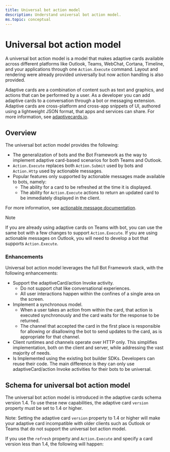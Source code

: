 ```yaml
---
title: Universal bot action model
description: Understand universal bot action model.
ms.topic: conceptual
---
```


# Universal bot action model

A universal bot action model is a model that makes adaptive cards available across different platforms like Outlook, Teams, WebChat, Cortana, Timeline, and your applications through one `Action.Execute` command. Layout and rendering were already provided universally but now action handling is also provided.

Adaptive cards are a combination of content such as text and graphics, and actions that can be performed by a user. As a developer you can add adaptive cards to a conversation through a bot or messaging extension. Adaptive cards are cross-platform and cross-app snippets of UI, authored using a lightweight JSON format, that apps and services can share. For more information, see [adaptivecards.io](http://adaptivecards.io/).

## Overview

The universal bot action model provides the following:
* The generalization of bots and the Bot Framework as the way to implement adaptive card-based scenarios for both Teams and Outlook.
* `Action.Execute` replaces both `Action.Submit` used by bots and `Action.Http` used by actionable messages.
* Popular features only supported by actionable messages made available to bots, namely:
    * The ability for a card to be refreshed at the time it is displayed.
    * The ability for `Action.Execute` actions to return an updated card to be immediately displayed in the client.

For more information, see [actionable message documentation](https://docs.microsoft.com/en-us/outlook/actionable-messages/send-via-email).

>[!NOTE]
> If you are already using adaptive cards on Teams with bot, you can use the same bot with a few changes to support `Action.Execute`. If you are using actionable messages on Outlook, you will need to develop a bot that supports `Action.Execute`.

### Enhancements

Universal bot action model leverages the full Bot Framework stack, with the following enhancements:
* Support the adaptiveCard/action Invoke activity.
    * Do not support chat like conversational experiences.
    * All user interactions happen within the confines of a single area on the screen.
* Implement a synchronous model.
    * When a user takes an action from within the card, that action is executed synchronously and the card waits for the response to be returned.
    * The channel that accepted the card in the first place is responsible for allowing or disallowing the bot to send updates to the card, as is appropriate for that channel.
* Client runtimes and channels operate over HTTP only. This simplifies implementation, both on the client and server, while addressing the vast majority of needs.
* Is Implemented using the existing bot builder SDKs. Developers can reuse their code. The main difference is they can only use adaptiveCard/action Invoke activities for their bots to be universal.

## Schema for universal bot action model

The universal bot action model is introduced in the adaptive cards schema version 1.4. To use these new capabilities, the adaptive card `version` property must be set to 1.4 or higher.

Note: Setting the adaptive card `version` property to 1.4 or higher will make your adaptive card incompatible with older clients such as Outlook or Teams that do not support the universal bot action model.

If you use the `refresh` property and `Action.Execute` and specify a card version less than 1.4, the following will happen:

